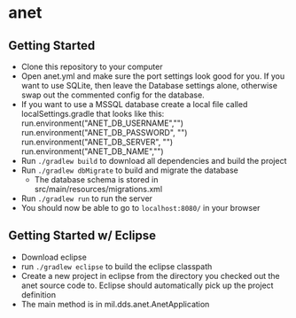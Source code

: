 # anet

## Getting Started
- Clone this repository to your computer
- Open anet.yml and make sure the port settings look good for you.  If you want to use SQLite, then leave the Database settings alone, otherwise swap out the commented config for the database. 
- If you want to use a MSSQL database  create a local file called localSettings.gradle that looks like this:
	run.environment("ANET_DB_USERNAME","<username>")
	run.environment("ANET_DB_PASSWORD", "<password>")
	run.environment("ANET_DB_SERVER", "<db server hostname>")
	run.environment("ANET_DB_NAME","<database name>")
- Run `./gradlew build` to download all dependencies and build the project
- Run `./gradlew dbMigrate` to build and migrate the database
  - The database schema is stored in src/main/resources/migrations.xml
- Run `./gradlew run` to run the server
- You should now be able to go to `localhost:8080/` in your browser

## Getting Started w/ Eclipse
- Download eclipse
- run `./gradlew eclipse` to build the eclipse classpath
- Create a new project in eclipse from the directory you checked out the anet source code to. Eclipse should automatically pick up the project definition
- The main method is in mil.dds.anet.AnetApplication
